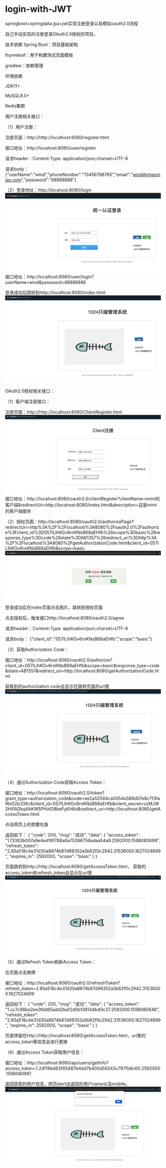 # login-with-JWT
springboot+springdata jpa+jwt实现注册登录以及模拟oauth2.0流程

自己手动实现的注册登录OAuth2.0授权的项目。

技术依赖
Spring Boot：项目基础架构

thymeleaf：用于构建测试页面模板

gradlew：依赖管理

环境依赖

JDK11+

MySQL8.0+

Redis集群


用户注册相关接口：

（1）用户注册：

注册页面：http://http://localhost:8080/register.html

接口地址：http://locahost:8080/user/register

请求header：Content-Type: application/json;charset=UTF-8

请求body：
{"userName":"wind","phoneNumber":"13456788765","email":"wind@miaomiao.com","password":"88888888"}

（2）登录地址：http://locahost:8080/login
![Image text](https://github.com/windcrystal0513/picture/blob/master/login.png)
接口地址：http://localhost:8080/user/login?userName=wind&password=88888888

登录成功后跳转到http://localhost:8080/index.html
![Image text](https://github.com/windcrystal0513/picture/blob/master/index.png)

OAuth2.0授权相关接口：

（1）客户端注册接口：

注册页面：http://http://localhost:8080/ClientRegister.html
![Image text](https://github.com/windcrystal0513/picture/blob/master/clientRegister.png)
接口地址：http://locahost:8080/oauth2.0/clientRegister?clientName=mimi的客户端&redirectUri=http://locahost:8080/index.html&description=这是mimi的客户端服务

（2）授权页面：http://localhost:8080/oauth2.0/authorizePage?redirectUri=http%3A%2F%2Flocalhost%3A8080%2Foauth2.0%2Fauthorize%3Fclient_id%3D057ILIhKGv6rnKNsB68aEHfb%26scope%3Dbasic%26response_type%3Dcode%26state%3DAB1357%26redirect_uri%3Dhttp%3A%2F%2Flocalhost%3A8080%2FgetAuthorizationCode.html&client_id=057ILIhKGv6rnKNsB68aEHfb&scope=basic
![Image text](https://github.com/windcrystal0513/picture/blob/master/authorizePage.png)

登录成功后在index页面点击图片，跳转到授权页面

点击授权后，触发接口http://localhost:8080/oauth2.0/agree

请求header：Content-Type: application/json;charset=UTF-8

请求body：
{"client_id":"057ILIhKGv6rnKNsB68aEHfb","scope":"basic"}

（3）获取Authorization Code：

接口地址：http://localhost:8080/oauth2.0/authorize?client_id=057ILIhKGv6rnKNsB68aEHfb&scope=basic&response_type=code&state=AB1357&redirect_uri=http://localhost:8080/getAuthorizationCode.html

获取到的authorization code会显示在跳转页面的url里
![Image text](https://github.com/windcrystal0513/picture/blob/master/getAuthorizationCode.png)


（4）通过Authorization Code获取Access Token：

接口地址：http://localhost:8080/oauth2.0/token?grant_type=authorization_code&code=ee2a52564ca0054e589d07e8c7f3faf6e52b336c&client_id=057ILIhKGv6rnKNsB68aEHfb&client_secret=vzMJW2HiFADbqXbKW5PHzIO8beFyKH6d&redirect_uri=http://localhost:8080/getAccessToken.html

点击网页上的想要吃鱼

返回如下：
{
    "code": 200,
    "msg": "成功",
    "data": {
        "access_token": "1.f3383b007a9e4ed19f788a6a75386756adaa54a9.2592000.1598080699",
        "refresh_token": "2.85a518c4e31d30a8874b87d98352a5b62f0c2942.31536000.1627024699",
        "expires_in": 2592000,
        "scope": "basic"
    }
}

页面跳转到http://http://localhost:8080/getAccessToken.html，
获取的access_token和refresh_token会显示在url里
![Image text](https://github.com/windcrystal0513/picture/blob/master/getAccessToken.png)


（5）通过Refresh Token刷新Access Token：

在页面点击换牌

接口地址：http://localhost:8080/oauth2.0/refreshToken?refresh_token=2.85a518c4e31d30a8874b87d98352a5b62f0c2942.31536000.1627024699

返回如下：
{
    "code": 200,
    "msg": "成功",
    "data": {
        "access_token": "1.cc7c96be2ee3fdd65add2baf2d0b138144b40c37.2592000.1598080848",
        "refresh_token": "2.85a518c4e31d30a8874b87d98352a5b62f0c2942.31536000.1627024699",
        "expires_in": 2592000,
        "scope": "basic"
    }
}

页面停留在http://http://localhost:8080/getAccessToken.html，url里的access_token等信息会进行更换

（6）通过Access Token获取用户信息：

接口地址：http://localhost:8080/api/users/getInfo?access_token=1.24f19bd83f85487b4dd7b400d59243c787fb8c60.2592000.1598080961

返回获取的用户信息，网页alert出返回的用户name以及mobile。
![Image text](https://github.com/windcrystal0513/picture/blob/master/GetFish.png)
